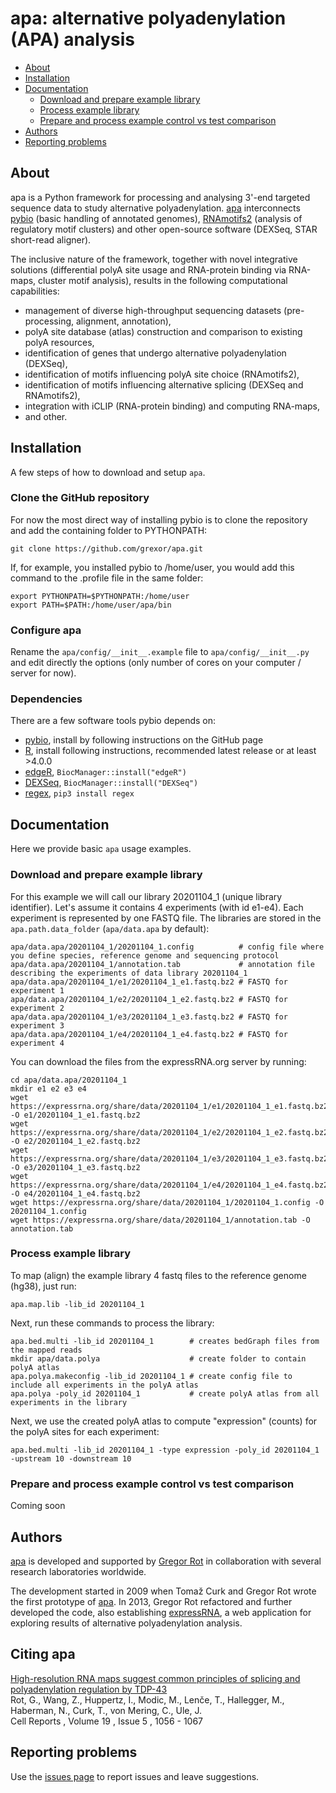 # apa: alternative polyadenylation (APA) analysis

* [About](#about)
* [Installation](#installation)
* [Documentation](#documentation)
  * [Download and prepare example library](#download-and-prepare-example-library)
  * [Process example library](#process-example-library)
  * [Prepare and process example control vs test comparison](#prepare-and-process-example-control-vs-test-comparison)
* [Authors](#authors)
* [Reporting problems](#reporting-problems)

## About

apa is a Python framework for processing and analysing 3'-end targeted sequence data to study alternative polyadenylation. [apa](https://github.com/grexor/apa) interconnects [pybio](https://github.com/grexor/pybio) (basic handling of annotated genomes), [RNAmotifs2](https://github.com/grexor/rnamotifs2) (analysis of regulatory motif clusters) and other open-source software (DEXSeq, STAR short-read aligner).

The inclusive nature of the framework, together with novel integrative solutions (differential polyA site usage and RNA-protein binding via RNA-maps, cluster motif analysis), results in the following computational capabilities:

+ management of diverse high-throughput sequencing datasets (pre-processing, alignment, annotation),
+ polyA site database (atlas) construction and comparison to existing polyA resources,
+ identification of genes that undergo alternative polyadenylation (DEXSeq),
+ identification of motifs influencing polyA site choice (RNAmotifs2),
+ identification of motifs influencing alternative splicing (DEXSeq and RNAmotifs2),
+ integration with iCLIP (RNA-protein binding) and computing RNA-maps,
+ and other.

## Installation

A few steps of how to download and setup `apa`.

### Clone the GitHub repository

For now the most direct way of installing pybio is to clone the repository and add the containing folder to PYTHONPATH:

```
git clone https://github.com/grexor/apa.git
```

If, for example, you installed pybio to /home/user, you would add this command to the .profile file in the same folder:

```
export PYTHONPATH=$PYTHONPATH:/home/user
export PATH=$PATH:/home/user/apa/bin
```

### Configure apa

Rename the `apa/config/__init__.example` file to `apa/config/__init__.py` and edit directly the options (only number of cores on your computer / server for now).

### Dependencies

There are a few software tools pybio depends on:

* [pybio](https://github.com/grexor/pybio), install by following instructions on the GitHub page
* [R](https://www.r-project.org), install following instructions, recommended latest release or at least >4.0.0
* [edgeR](https://bioconductor.org/packages/release/bioc/html/edgeR.html), `BiocManager::install("edgeR")`
* [DEXSeq](https://bioconductor.org/packages/release/bioc/html/DEXSeq.html), `BiocManager::install("DEXSeq")`
* [regex](https://pypi.org/project/regex), `pip3 install regex`

## Documentation

Here we provide basic `apa` usage examples.

### Download and prepare example library

For this example we will call our library 20201104_1 (unique library identifier). Let's assume it contains 4 experiments (with id e1-e4). Each experiment is represented by one FASTQ file. The libraries are stored in the `apa.path.data_folder` (`apa/data.apa` by default):

```
apa/data.apa/20201104_1/20201104_1.config          # config file where you define species, reference genome and sequencing protocol
apa/data.apa/20201104_1/annotation.tab             # annotation file describing the experiments of data library 20201104_1
apa/data.apa/20201104_1/e1/20201104_1_e1.fastq.bz2 # FASTQ for experiment 1
apa/data.apa/20201104_1/e2/20201104_1_e2.fastq.bz2 # FASTQ for experiment 2
apa/data.apa/20201104_1/e3/20201104_1_e3.fastq.bz2 # FASTQ for experiment 3
apa/data.apa/20201104_1/e4/20201104_1_e4.fastq.bz2 # FASTQ for experiment 4
```

You can download the files from the expressRNA.org server by running:

```
cd apa/data.apa/20201104_1
mkdir e1 e2 e3 e4
wget https://expressrna.org/share/data/20201104_1/e1/20201104_1_e1.fastq.bz2 -O e1/20201104_1_e1.fastq.bz2
wget https://expressrna.org/share/data/20201104_1/e2/20201104_1_e2.fastq.bz2 -O e2/20201104_1_e2.fastq.bz2
wget https://expressrna.org/share/data/20201104_1/e3/20201104_1_e3.fastq.bz2 -O e3/20201104_1_e3.fastq.bz2
wget https://expressrna.org/share/data/20201104_1/e4/20201104_1_e4.fastq.bz2 -O e4/20201104_1_e4.fastq.bz2
wget https://expressrna.org/share/data/20201104_1/20201104_1.config -O 20201104_1.config
wget https://expressrna.org/share/data/20201104_1/annotation.tab -O annotation.tab
```

### Process example library

To map (align) the example library 4 fastq files to the reference genome (hg38), just run:

```
apa.map.lib -lib_id 20201104_1
```

Next, run these commands to process the library:

```
apa.bed.multi -lib_id 20201104_1        # creates bedGraph files from the mapped reads
mkdir apa/data.polya                    # create folder to contain polyA atlas
apa.polya.makeconfig -lib_id 20201104_1 # create config file to include all experiments in the polyA atlas
apa.polya -poly_id 20201104_1           # create polyA atlas from all experiments in the library
```

Next, we use the created polyA atlas to compute "expression" (counts) for the polyA sites for each experiment:

```
apa.bed.multi -lib_id 20201104_1 -type expression -poly_id 20201104_1 -upstream 10 -downstream 10
```

### Prepare and process example control vs test comparison

Coming soon

## Authors

[apa](https://github.com/grexor/apa) is developed and supported by [Gregor Rot](https://grexor.github.io) in collaboration with several research laboratories worldwide.

The development started in 2009 when Tomaž Curk and Gregor Rot wrote the first prototype of [apa](https://github.com/grexor/apa). In 2013, Gregor Rot refactored and further developed the code, also establishing [expressRNA](http://expressRNA.org), a web application for exploring results of alternative polyadenylation analysis.

## Citing apa

[High-resolution RNA maps suggest common principles of splicing and polyadenylation regulation by TDP-43](http://www.cell.com/cell-reports/abstract/S2211-1247(17)30522-3)<br />
Rot, G., Wang, Z., Huppertz, I., Modic, M., Lenče, T., Hallegger, M., Haberman, N., Curk, T., von Mering, C., Ule, J.<br />
Cell Reports , Volume 19 , Issue 5 , 1056 - 1067

## Reporting problems

Use the [issues page](https://github.com/grexor/apa/issues) to report issues and leave suggestions.
